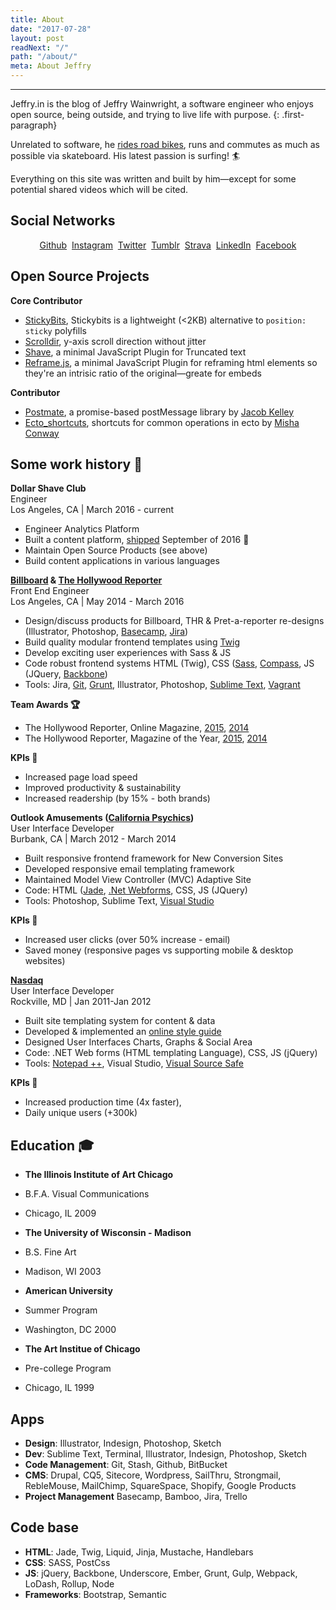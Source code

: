 ```yaml
---
title: About
date: "2017-07-28"
layout: post
readNext: "/"
path: "/about/"
meta: About Jeffry
---
```


<hr>

Jeffry.in is the blog of Jeffry Wainwright, a software engineer who enjoys open source, being outside, and trying to live life with purpose. 
{: .first-paragraph}

Unrelated to software, he [rides road bikes](//www.strava.com/athletes/722335), runs and commutes as much as possible via skateboard. His latest passion is surfing! 🏄 

Everything on this site was written and built by him—except for some potential shared videos which will be cited.

## Social Networks

<p align="center">
  <a href="https://github.com/yowainwright">Github</a>&nbsp;
  <a href="https://instagram.com/yowainwright">Instagram</a>&nbsp;
  <a href="https://twitter.com/yowainwright">Twitter</a>&nbsp;
  <a href="https://ratherbe.in">Tumblr</a>&nbsp;
  <a href="https://www.strava.com/athletes/722335">Strava</a>&nbsp;
  <a href="https://www.linkedin.com/in/jeffrywainwright/">LinkedIn</a>&nbsp;
  <a href="https://facebook.com/yowainwright">Facebook</a>
</p>

## Open Source Projects

**Core Contributor**

-  [StickyBits](//github.com/dollarshaveclub/stickybits), Stickybits is a lightweight (<2KB) alternative to `position: sticky` polyfills
-  [Scrolldir](//github.com/dollarshaveclub/scrolldir), y-axis scroll direction without jitter
-  [Shave](//github.com/dollarshaveclub/shave), a minimal JavaScript Plugin for Truncated text
-  [Reframe.js](//github.com/dollarshaveclub/reframe.js), a minimal JavaScript Plugin for reframing html elements so they're an intrisic ratio of the original—greate for embeds

**Contributor**

-  [Postmate](//github.com/dollarshaveclub/postmate), a promise-based postMessage library by [Jacob Kelley](https://github.com/jakiestfu)
-  [Ecto_shortcuts](//github.com/MishaConway/ecto_shortcuts), shortcuts for common operations in ecto by [Misha Conway](https://github.com/MishaConway)

## Some work history 💼

**Dollar Shave Club**<br/>
Engineer<br/>
Los Angeles, CA \| March 2016 - current

-  Engineer Analytics Platform
-  Built a content platform, [shipped](https://content.dollarshaveclub.com/) September of 2016 🚀
-  Maintain Open Source Products (see above)
-  Build content applications in various languages


**[Billboard](http://www.billboard.com/) & [The Hollywood Reporter](http://www.hollywoodreporter.com/)**<br/>
Front End Engineer<br/>
Los Angeles, CA \| May 2014 - March 2016

-  Design/discuss products for Billboard, THR & Pret-a-reporter re-designs (Illustrator, Photoshop, [Basecamp](//basecamp.com/), [Jira](//www.atlassian.com/software/jira))
-  Build quality modular frontend templates using [Twig](//twig.sensiolabs.org/)
-  Develop exciting user experiences with Sass & JS
-  Code robust frontend systems HTML (Twig), CSS ([Sass](//sass-lang.com/), [Compass](//compass-style.org/), JS (JQuery, [Backbone](//backbonejs.org/))
-  Tools: Jira, [Git](//git-scm.com/), [Grunt](//gruntjs.com/), Illustrator, Photoshop, [Sublime Text](//www.sublimetext.com/3), [Vagrant](//www.vagrantup.com/)

**Team Awards 🏆**

- The Hollywood Reporter, Online Magazine, [2015](//webbyawards.com/winners/2015/websites/general-website/magazine/the-hollywood-reporter/), [2014](//webbyawards.com/winners/2015/websites/general-website/magazine/the-hollywood-reporter/)
- The Hollywood Reporter, Magazine of the Year, [2015](//www.hollywoodreporter.com/news/hollywood-reporter-nominated-magazine-year-855858), [2014](//www.hollywoodreporter.com/news/hollywood-reporter-wins-national-magazine-769564)

**KPIs 🎯**

-  Increased page load speed
-  Improved productivity & sustainability
-  Increased readership (by 15% \- both brands)

**Outlook Amusements ([California Psychics](https://www.californiapsychics.com/))**<br/>
User Interface Developer<br/>
Burbank, CA \| March 2012 - March 2014

-  Built responsive frontend framework for New Conversion Sites
-  Developed responsive email templating framework
-  Maintained Model View Controller (MVC) Adaptive Site
-  Code: HTML ([Jade](//jade-lang.com/), [.Net Webforms](//www.asp.net/web-forms), CSS, JS (JQuery)
-  Tools: Photoshop, Sublime Text, [Visual Studio](//www.visualstudio.com/en-us/visual-studio-homepage-vs.aspx)

**KPIs 🎯**
-  Increased user clicks (over 50% increase - email)
-  Saved money (responsive pages vs supporting mobile & desktop websites)

**[Nasdaq](http://www.nasdaq.com/)**<br/>
User Interface Developer<br />
Rockville, MD \| Jan 2011-Jan 2012

-  Built site templating system for content & data
-  Developed & implemented an [online style guide](//styleguides.io/)
-  Designed User Interfaces Charts, Graphs & Social Area
-  Code: .NET Web forms (HTML templating Language), CSS, JS (jQuery)
-  Tools: [Notepad ++](//notepad-plus-plus.org/), Visual Studio, [Visual Source Safe](//msdn.microsoft.com/en-US/library/3h0544kx(v=vs.80).aspx)

**KPIs 🎯**
-  Increased production time (4x faster),
-  Daily unique users (+300k)

## Education 🎓

-  **The Illinois Institute of Art Chicago**
  -  B.F.A. Visual Communications
  -  Chicago, IL 2009
-  **The University of Wisconsin - Madison**
  -  B.S. Fine Art
  -  Madison, WI 2003
-  **American University**
  -  Summer Program
  -  Washington, DC 2000

-  **The Art Institue of Chicago**
  -  Pre-college Program
  -  Chicago, IL 1999

## Apps 

-  **Design**: Illustrator, Indesign, Photoshop, Sketch
-  **Dev**: Sublime Text, Terminal, Illustrator, Indesign, Photoshop, Sketch
-  **Code Management**: Git, Stash, Github, BitBucket
-  **CMS**: Drupal, CQ5, Sitecore, Wordpress, SailThru, Strongmail, RebleMouse, MailChimp, SquareSpace, Shopify, Google Products
-  **Project Management** Basecamp, Bamboo, Jira, Trello

## Code base

-  **HTML**: Jade, Twig, Liquid, Jinja, Mustache, Handlebars
-  **CSS**: SASS, PostCss
-  **JS**: jQuery, Backbone, Underscore, Ember, Grunt, Gulp, Webpack, LoDash, Rollup, Node
-  **Frameworks**: Bootstrap, Semantic

